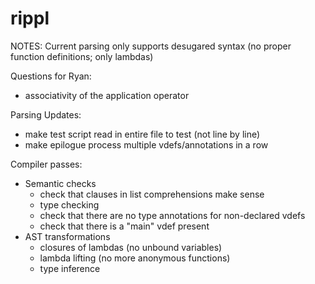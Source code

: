 # rippl

NOTES: Current parsing only supports desugared syntax (no proper function definitions; only lambdas)

Questions for Ryan:
 - associativity of the application operator

Parsing Updates:
 - make test script read in entire file to test (not line by line)
 - make epilogue process multiple vdefs/annotations in a row

Compiler passes:
  * Semantic checks
    - check that clauses in list comprehensions make sense
    - type checking
    - check that there are no type annotations for non-declared vdefs
    - check that there is a "main" vdef present
  * AST transformations
    - closures of lambdas (no unbound variables)
    - lambda lifting (no more anonymous functions)
    - type inference
